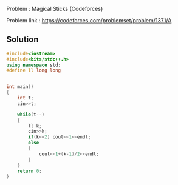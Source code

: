 
Problem : Magical Sticks (Codeforces)

Problem link : https://codeforces.com/problemset/problem/1371/A

## Solution

```C++
#include<iostream>
#include<bits/stdc++.h>
using namespace std;
#define ll long long


int main()
{
    int t;
    cin>>t;

    while(t--)
    {
        ll k;
        cin>>k;
        if(k<=2) cout<<1<<endl;
        else
        {
            cout<<1+(k-1)/2<<endl;
        }
    }
    return 0;
}

```
